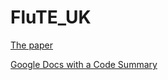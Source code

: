 # FluTE_UK


[The paper](https://www.ncbi.nlm.nih.gov/pmc/articles/PMC2813259/pdf/pcbi.1000656.pdf)<br>

[Google Docs with a Code Summary](https://docs.google.com/document/d/1szUoXSAQPEPUg7gzmRaE3lWh47ge9mJM58ck1uaRONw/edit?usp=sharing)<br>
